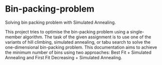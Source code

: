 # Bin-packing-problem
Solving bin packing problem with Simulated Annealing.

This project tries to optimise the bin-packing problem using a single-member algorithm. The task of the given assignment is to use one of the variants of hill climbing, simulated annealing, or tabu search to solve the one-dimensional bin-packing problem. This documentation aims to achieve the minimum number of bins using two approaches: Best Fit + Simulated Annealing and First Fit Decreasing + Simulated Annealing. 

